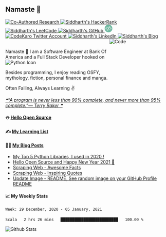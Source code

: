 ## Namaste :pray:

<a href="https://doi.org/10.1080/1206212X.2020.1759857">
  <img src="https://raw.githubusercontent.com/siddharth2016/siddharth2016/master/images/research.svg" alt="Co-Authored Research" width="24px" height="24px">
</a>
<a href="https://www.hackerrank.com/siddharthchandr1">
  <img src="https://raw.githubusercontent.com/siddharth2016/siddharth2016/master/images/hackerrank.svg" alt="Siddharth's HackerRank" width="25px" height="25px">
</a>
<a href="https://leetcode.com/chandraji/">
  <img src="https://raw.githubusercontent.com/siddharth2016/siddharth2016/master/images/leetcode.svg" alt="Siddharth's LeetCode" width="25px" height="24px">
</a>
<a href="https://siddharth2016.github.io/">
  <img src="https://raw.githubusercontent.com/siddharth2016/siddharth2016/master/images/github.svg" alt="Siddharth's GitHub" width="25px" height="24px">
</a>
<a href="https://dev.to/siddharth2016">
  <img src="images/dev.svg" alt="Siddharth Chandra's DEV Profile" height="24px" width="24px">
</a>
<a href="https://twitter.com/CodeKaro_">
  <img src="https://raw.githubusercontent.com/siddharth2016/siddharth2016/master/images/twitter_color.svg" alt="CodeKaro Twitter Account" height="24px" width="24px">
</a>
<a href="https://www.linkedin.com/in/siddharth-chandra1/">
  <img src="https://raw.githubusercontent.com/siddharth2016/siddharth2016/master/images/linkedin.svg" alt="Siddharth's LinkedIn" width="24px" height="24px">
</a>
<a href="https://blog.codekaro.info/">
  <img src="https://raw.githubusercontent.com/siddharth2016/siddharth2016/master/images/hashnode.svg" alt="Siddharth's Blog" width="23px" height="24px">
</a>
<a href="https://github.com/marketplace/actions/update-image-readme">
<!--START_SECTION:update_image-->
<img src=https://raw.githubusercontent.com/siddharth2016/siddharth2016/master/.github/images/image5.gif height=180px width=180px align=right alt=Code Karo Image />
<!--END_SECTION:update_image-->
</a>

<br />
<br />

Namaste :pray: I am a Software Engineer at Bank Of America and a Full Stack Developer hooked on <img alt="Python Icon" height="20px" width="20px" src="https://raw.githubusercontent.com/siddharth2016/siddharth2016/master/images/python.svg" />

Besides programming, I enjoy reading OSFY, mythology, fiction, personal finance and manga.

Often Failing, Always Learning ✌

<a href="https://github.com/marketplace/actions/quote-readme">
<!--STARTS_HERE_QUOTE_README-->
<i>❝“A program is never less than 90% complete, and never more than 95% complete.”— Terry Baker   ❞</i>
<!--ENDS_HERE_QUOTE_README-->
</a>

#### ⛄ [Hello Open Source](https://github.com/siddharth2016/hello-open-source#hello-open-source)

#### ✍ [My Learning List](https://github.com/siddharth2016/my-learning#my-learning)

#### 👨‍💻 [My Blog Posts](https://blog.codekaro.info/)
<!-- BLOG-POST-LIST:START -->
- [My Top 5 Python Libraries, I used in 2020 !](https://blog.codekaro.info/my-top-5-python-libraries-i-used-in-2020)
- [Hello Open Source and Happy New Year 2021 🎉](https://blog.codekaro.info/hello-open-source-and-happy-new-year-2021)
- [Scraping Web - Awesome Facts](https://blog.codekaro.info/scraping-web-awesome-facts)
- [Scraping Web - Inspiring Quotes](https://blog.codekaro.info/scraping-web-inspiring-quotes)
- [Update Image - README, See random image on your GitHub Profile README](https://blog.codekaro.info/update-image-readme-see-random-image-on-your-github-profile-readme)
<!-- BLOG-POST-LIST:END -->

#### 📈 My Weekly Stats
<!--START_SECTION:waka-->
```text
Week: 29 December, 2020 - 05 January, 2021

Scala   2 hrs 26 mins   █████████████████████████   100.00 % 
```
<!--END_SECTION:waka-->


<img alt="Github Stats" height="200" src="https://github-readme-stats.vercel.app/api?username=siddharth2016&theme=graywhite&show_icons=true&include_all_commits=true" />
